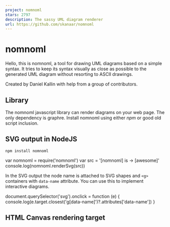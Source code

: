 ```yaml
---
project: nomnoml
stars: 2797
description: The sassy UML diagram renderer
url: https://github.com/skanaar/nomnoml
---
```


nomnoml
=======

Hello, this is nomnoml, a tool for drawing UML diagrams based on a simple syntax. It tries to keep its syntax visually as close as possible to the generated UML diagram without resorting to ASCII drawings.

Created by Daniel Kallin with help from a group of contributors.

Library
-------

The nomnoml javascript library can render diagrams on your web page. The only dependency is graphre. Install nomnoml using either _npm_ or good old script inclusion.

SVG output in NodeJS
--------------------

```
npm install nomnoml
```

var nomnoml \= require('nomnoml')
var src \= '\[nomnoml\] is -> \[awesome\]'
console.log(nomnoml.renderSvg(src))

In the SVG output the node name is attached to SVG shapes and `<g>` containers with `data-name` attribute. You can use this to implement interactive diagrams.

document.querySelector('svg').onclick \= function (e) {
  console.log(e.target.closest('g\[data-name\]')?.attributes\['data-name'\])
}

HTML Canvas rendering target
----------------------------

<script src\="//unpkg.com/graphre/dist/graphre.js"\></script\>
<script src\="//unpkg.com/nomnoml/dist/nomnoml.js"\></script\>

<canvas id\="target-canvas"\></canvas\>
<script\>
  var canvas \= document.getElementById('target-canvas')
  var source \= '\[nomnoml\] is -> \[awesome\]'
  nomnoml.draw(canvas, source)
</script\>

Command Line Interface
----------------------

`npx nomnoml` exposes the SVG renderer with a command-line interface. This mode also supports the `#import: <filename>` directive for dividing complex diagrams into multiple files.

```
npx nomnoml input-file.noml
```

Web application
---------------

The nomnoml web application is a simple editor with a live preview. It is purely client-side and uses your browser's _localStorage_, so your diagram should be here the next time you visit (but no guarantees).

### Example

This is how the Decorator pattern can look in nomnoml syntax:

```
[<frame>Decorator pattern|
  [<abstract>Component||+ operation()]
  [Client] depends --> [Component]
  [Decorator|- next: Component]
  [Decorator] decorates -- [ConcreteComponent]
  [Component] <:- [Decorator]
  [Component] <:- [ConcreteComponent]
]
```

### Association types

```
-    association
->   association
<->  association
-->  dependency
<--> dependency
-:>  generalization
<:-  generalization
--:> implementation
<:-- implementation
+-   composition
+->  composition
o-   aggregation
o->  aggregation
-o)  ball and socket
o<-) ball and socket
->o  ball and socket
--   note
-/-  hidden
```

### Classifier types

```
[name]
[<abstract> name]
[<instance> name]
[<reference> name]
[<note> name]
[<package> name]
[<frame> name]
[<database> name]
[<pipe> name]
[<start> name]
[<end> name]
[<state> name]
[<choice> name]
[<sync> name]
[<input> name]
[<lollipop> lollipop]
[<sender> name]
[<socket> socket]
[<receiver> name]
[<transceiver> name]
[<actor> name]
[<usecase> name]
[<label> name]
[<hidden> name]
[<table> name| a | 5 || b | 7]
```

### Comments

Comments are supported at the start of a line.

```
//[commented]
[not //commented]
```

### Id attribute

Two distinct nodes can have the same display name with the id attribute.

```
[<actor id=a>User]
[<actor id=b>User]
[a] -- [b]
```

### Directives

```
#import: my-common-styles.nomnoml
#arrowSize: 1
#bendSize: 0.3
#direction: down | right
#gutter: 5
#edgeMargin: 0
#gravity: 1
#edges: hard | rounded
#background: transparent
#fill: #eee8d5; #fdf6e3
#fillArrows: false
#font: Calibri
#fontSize: 12
#leading: 1.35
#lineWidth: 3
#padding: 8
#spacing: 40
#stroke: #33322E
#title: filename
#zoom: 1
#acyclicer: greedy
#ranker: network-simplex | tight-tree | longest-path
```

### Custom classifier styles

A directive that starts with "." define a classifier style. The style is written as a space separated list of modifiers and key/value pairs.

```
#.box: fill=#8f8 dashed
#.blob: visual=ellipse title=bold
[<box> GreenBox]
[<blob> HideousBlob]
```

Modifiers

```
dashed
empty
```

Key/value pairs

```
fill=(any css color)

stroke=(any css color)

align=center
align=left

direction=right
direction=down

visual=actor
visual=class
visual=database
visual=ellipse
visual=end
visual=frame
visual=hidden
visual=input
visual=none
visual=note
visual=package
visual=pipe
visual=receiver
visual=rhomb
visual=roundrect
visual=sender
visual=start
visual=table
visual=transceiver
```

Style title and text body with a comma separated list of text modifiers

```
title=left,italic,bold
body=center,italic,bold
```

Text modifiers

```
bold
center
italic
left
underline
```

Contributing
------------

If you want to contribute to the project, more info is available in CONTRIBUTING.md.
